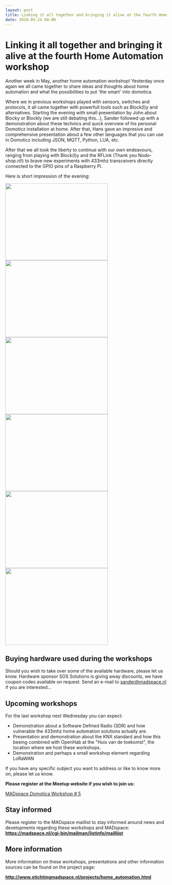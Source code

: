 ```yaml
---
layout: post
title: Linking it all together and bringing it alive at the fourth Home Automation workshop
date: 2018-05-24 08:00
---
```


# Linking it all together and bringing it alive at the fourth Home Automation workshop

Another week in May, another home automation workshop!
Yesterday once again we all came together to share ideas and thoughts about home automation and what the possibilities to put 'the smart' into domotica. 

Where we in previous workshops played with sensors, switches and protocols, it all came together with powerfull tools such as Block(l)y and alternatives.
Starting the evening with small presentation by John about Blocky or Blockly (we are still debating this...), Sander followed up with a demonstration about these technics and quick overview of his personal Domoticz installation at home.
After that, Hans gave an impresive and comprehensive presentation about a few other languages that you can use in Domoticz including JSON, MQTT, Python, LUA, etc.

After that we all took the liberty to continue with our own endeavours, ranging from playing with Block(l)y and the RFLink (Thank you Nodo-shop.nl!) to brave new experiments with 433mhz transceivers directly connected to the GPIO pins of a Raspberry Pi.

Here is short impression of the evening:

<a href="http://www.stichtingmadspace.nl/assets/img/Home_Automation_workshop4-1.jpg"><img src="http://www.stichtingmadspace.nl/assets/img/Home_Automation_workshop4-1.jpg" height="240" width="320"></a> <a href="http://www.stichtingmadspace.nl/assets/img/Home_Automation_workshop4-2.jpg"><img src="http://www.stichtingmadspace.nl/assets/img/Home_Automation_workshop4-2.jpg" height="240" width="320"></a>
<a href="http://www.stichtingmadspace.nl/assets/img/Home_Automation_workshop4-3.jpg"><img src="http://www.stichtingmadspace.nl/assets/img/Home_Automation_workshop4-3.jpg" height="240" width="320"></a> <a href="http://www.stichtingmadspace.nl/assets/img/Home_Automation_workshop4-4.jpg"><img src="http://www.stichtingmadspace.nl/assets/img/Home_Automation_workshop4-4.jpg" height="240" width="320"></a>
<a href="http://www.stichtingmadspace.nl/assets/img/Home_Automation_workshop4-5.jpg"><img src="http://www.stichtingmadspace.nl/assets/img/Home_Automation_workshop4-5.jpg" height="240" width="320"></a> <a href="http://www.stichtingmadspace.nl/assets/img/Home_Automation_workshop4-6.jpg"><img src="http://www.stichtingmadspace.nl/assets/img/Home_Automation_workshop4-6.jpg" height="240" width="320"></a>


## Buying hardware used during the workshops

Should you wish to take over some of the available hardware, please let us know.
Hardware sponsor SOS Solutions is giving away discounts, we have coupon codes available on request.
Send an e-mail to <a href="mailto:sander@madspace.nl">sander@madspace.nl</a> if you are interested...


## Upcoming workshops

For the last workshop next Wednesday you can expect:
* Demonstration about a Software Defined Radio (SDR) and how vulnerable the 433mhz home automation solutions actually are.
* Presentation and demonstration about the KNX standard and how this beeing combined with OpenHab at the "Huis van de toekomst", the location where we host these workshops.
* Demonstration and perhaps a small workshop element regarding LoRaWAN

If you have any specific subject you want to address or like to know more on, please let us know.

<b>Please register at the Meetup website if you wish to join us:</b>

<a href="https://www.meetup.com/nl-NL/MADspace/events/250249965/">MADspace Domotica Workshop # 5</a>


## Stay informed

Please register to the MADspace maillist to stay informed around news and developments regarding these workshops and MADspace:
<b><a href="https://madspace.nl/cgi-bin/mailman/listinfo/maillijst">https://madspace.nl/cgi-bin/mailman/listinfo/maillijst</a></b>


## More information

More information on these workshops, presentations and other information sources can be found on the project page:

<b><a href="http://www.stichtingmadspace.nl/projects/home_automation.html">http://www.stichtingmadspace.nl/projects/home_automation.html</a></b>
